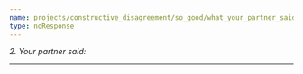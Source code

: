 ```yaml
---
name: projects/constructive_disagreement/so_good/what_your_partner_said.md
type: noResponse
---
```


_2. Your partner said:_

---

